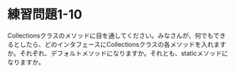# 練習問題1-10

Collectionsクラスのメソッドに目を通してください。みなさんが、何でもできるとしたら、どのインタフェースにCollectionsクラスの各メソッドを入れますか。それぞれ、デフォルトメソッドになりますか。それとも、staticメソッドになりますか。
